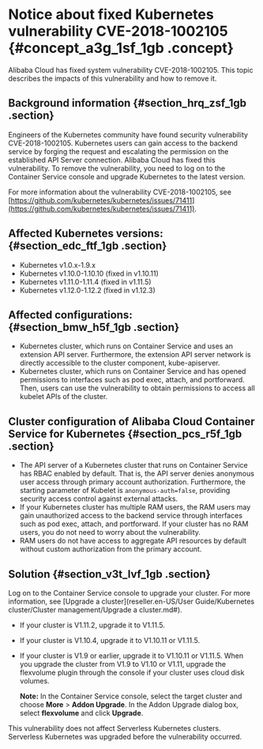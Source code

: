 # Notice about fixed Kubernetes vulnerability CVE-2018-1002105 {#concept_a3g_1sf_1gb .concept}

Alibaba Cloud has fixed system vulnerability CVE-2018-1002105. This topic describes the impacts of this vulnerability and how to remove it.

## Background information {#section_hrq_zsf_1gb .section}

Engineers of the Kubernetes community have found security vulnerability CVE-2018-1002105. Kubernetes users can gain access to the backend service by forging the request and escalating the permission on the established API Server connection. Alibaba Cloud has fixed this vulnerability. To remove the vulnerability, you need to log on to the Container Service console and upgrade Kubernetes to the latest version.

For more information about the vulnerability CVE-2018-1002105, see [https://github.com/kubernetes/kubernetes/issues/71411](https://github.com/kubernetes/kubernetes/issues/71411).

## Affected Kubernetes versions: {#section_edc_ftf_1gb .section}

-   Kubernetes v1.0.x-1.9.x
-   Kubernetes v1.10.0-1.10.10 \(fixed in v1.10.11\)
-   Kubernetes v1.11.0-1.11.4 \(fixed in v1.11.5\)
-   Kubernetes v1.12.0-1.12.2 \(fixed in v1.12.3\)

## Affected configurations: {#section_bmw_h5f_1gb .section}

-   Kubernetes cluster, which runs on Container Service and uses an extension API server. Furthermore, the extension API server network is directly accessible to the cluster component, kube-apiserver.
-   Kubernetes cluster, which runs on Container Service and has opened permissions to interfaces such as pod exec, attach, and portforward. Then, users can use the vulnerability to obtain permissions to access all kubelet APIs of the cluster.

## Cluster configuration of Alibaba Cloud Container Service for Kubernetes {#section_pcs_r5f_1gb .section}

-   The API server of a Kubernetes cluster that runs on Container Service has RBAC enabled by default. That is, the API server denies anonymous user access through primary account authorization. Furthermore, the starting parameter of Kubelet is `anonymous-auth=false`, providing security access control against external attacks.
-   If your Kubernetes cluster has multiple RAM users, the RAM users may gain unauthorized access to the backend service through interfaces such as pod exec, attach, and portforward. If your cluster has no RAM users, you do not need to worry about the vulnerability.
-   RAM users do not have access to aggregate API resources by default without custom authorization from the primary account.

## Solution {#section_v3t_lvf_1gb .section}

Log on to the Container Service console to upgrade your cluster. For more information, see [Upgrade a cluster](reseller.en-US/User Guide/Kubernetes cluster/Cluster management/Upgrade a cluster.md#).

-   If your cluster is V1.11.2, upgrade it to V1.11.5.
-   If your cluster is V1.10.4, upgrade it to V1.10.11 or V1.11.5.
-   If your cluster is V1.9 or earlier, upgrade it to V1.10.11 or V1.11.5. When you upgrade the cluster from V1.9 to V1.10 or V1.11, upgrade the flexvolume plugin through the console if your cluster uses cloud disk volumes.

    **Note:** In the Container Service console, select the target cluster and choose **More** \> **Addon Upgrade**. In the Addon Upgrade dialog box, select **flexvolume** and click **Upgrade**.


This vulnerability does not affect Serverless Kubernetes clusters. Serverless Kubernetes was upgraded before the vulnerability occurred.

